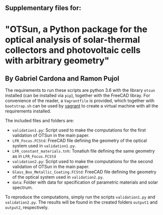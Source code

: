 ## Supplementary files for: 
# "OTSun, a Python package for the optical analysis of solar-thermal collectors and photovoltaic cells with arbitrary geometry"
## By Gabriel Cardona and Ramon Pujol

The requirements to run these scripts are python 3.6 with the library `otsun` installed (can be installed via `pip`), together with the FreeCAD libray. For convenience of the reader, a `Vagrantfile` is provided, which together with `bootstrap.sh` can be used by [vagrant](https://www.vagrantup.com/) to create a virtual machine with all the requirements installed.

The included files and folders are:

* `validation1.py`: Script used to make the computations for the first validation of OTSun in the main paper.
* `LFR_Focus.FCStd`: FreeCAD file defining the geometry of the optical system used in `validation1.py`.
* `LFR_constant_materials.tnh`: Tonatiuh file defining the same geometry as in `LFR_Focus.FCStd`
* `validation2.py`: Script used to make the computations for the second validation of OTSun in the main paper.
* `Glass_Box_Metallic_Coating.FCStd`: FreeCAD file defining the geometry of the optical system used in `validation2.py`.
* `data`: Folder with data for specification of parametric materials and solar spectrum.

To reproduce the computations, simply run the scripts `validation1.py` and `validation2.py`. The results will be found in the created folders `output1` and `output2`, respectively.
